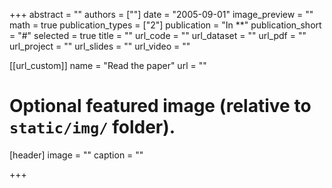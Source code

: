 +++
abstract = ""
authors = [""]
date = "2005-09-01"
image_preview = ""
math = true
publication_types = ["2"]
publication = "In **"
publication_short = "#"
selected = true
title = ""
url_code = ""
url_dataset = ""
url_pdf = ""
url_project = ""
url_slides = ""
url_video = ""

[[url_custom]]
name = "Read the paper"
url = ""

# Optional featured image (relative to `static/img/` folder).
[header]
image = ""
caption = ""

+++
